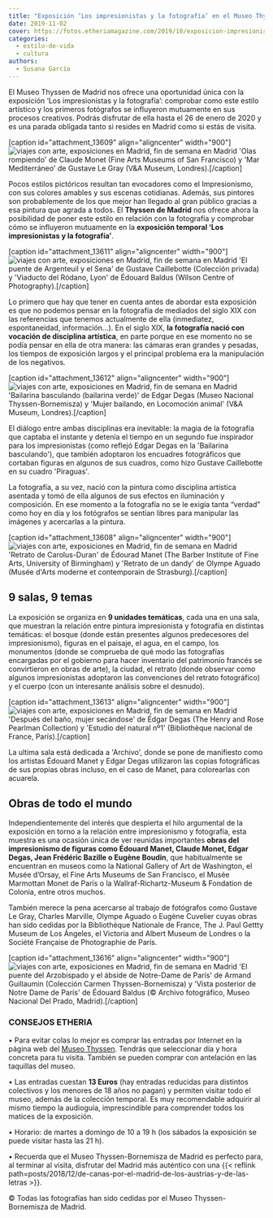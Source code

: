 ```yaml
---
title: "Exposición ‘Los impresionistas y la fotografía’ en el Museo Thyssen de Madrid"
date: 2019-11-02
cover: https://fotos.etheriamagazine.com/2019/10/exposicion-impresionistas-fotografia-personas-paisaje.jpg
categories: 
  - estilo-de-vida
  - cultura
authors: 
  - Susana García
---
```


El Museo Thyssen de Madrid nos ofrece una oportunidad única con la exposición ‘Los 
impresionistas y la fotografía’: comprobar como este estilo artístico y los primeros 
fotógrafos se influyeron mutuamente en sus procesos creativos. Podrás disfrutar de ella 
hasta el 26 de enero de 2020 y es una parada obligada tanto si resides en Madrid como si 
estás de visita. 

\[caption id="attachment\_13609" align="aligncenter" width="900"\]![viajes con arte, exposiciones en Madrid, fin de semana en Madrid](https://fotos.etheriamagazine.com/2019/10/Exposicion-impresionistas-fotografia-mar.jpg "'Olas rompiendo' de Claude Monet (Fine Arts Museums of San Francisco) y 'Mar Mediterráneo' de Gustave Le Gray (Victoria and Albert Museum, Londres).") 'Olas rompiendo' de Claude Monet (Fine Arts Museums of San Francisco) y 'Mar Mediterráneo' de Gustave Le Gray (V&A Museum, Londres).\[/caption\]

Pocos estilos pictóricos resultan tan evocadores como el Impresionismo, con sus colores amables y sus escenas cotidianas. Además, sus pintores son probablemente de los que mejor han llegado al gran público gracias a esa pintura que agrada a todos. El **Thyssen de Madrid** nos ofrece ahora la posibilidad de poner este estilo en relación con la fotografía y comprobar cómo se influyeron mutuamente en la **exposición temporal ‘Los impresionistas y la fotografía’**.

\[caption id="attachment\_13611" align="aligncenter" width="900"\]![viajes con arte, exposiciones en Madrid, fin de semana en Madrid](https://fotos.etheriamagazine.com/2019/10/exposicion-impresionistas-fotografia-puentes.jpg "'El puente de Argenteuil y el Sena' de Gustave Caillebotte (Colección privada) y 'Viaducto del Ródano, Lyon' de Édouard Baldus (Wilson Centre of Photography).") 'El puente de Argenteuil y el Sena' de Gustave Caillebotte (Colección privada) y 'Viaducto del Ródano, Lyon' de Édouard Baldus (Wilson Centre of Photography).\[/caption\]

Lo primero que hay que tener en cuenta antes de abordar esta exposición es que no podemos pensar en la fotografía de mediados del siglo XIX con las referencias que tenemos actualmente de ella (inmediatez, espontaneidad, información…). En el siglo XIX, **la fotografía nació con vocación de disciplina artística**, en parte porque en ese momento no se podía pensar en ella de otra manera: las cámaras eran grandes y pesadas, los tiempos de exposición largos y el principal problema era la manipulación de los negativos.

\[caption id="attachment\_13612" align="aligncenter" width="900"\]![viajes con arte, exposiciones en Madrid, fin de semana en Madrid](https://fotos.etheriamagazine.com/2019/10/Exposicion-thyssen-impresionistas-fotografia-bailarinas.jpg "'Bailarina basculando (bailarina verde)' de Edgar Degas (Museo Nacional Thyssen-Bornemisza) y 'Mujer bailando, en Locomoción animal' (Victoria and Albert Museum, Londres).") 'Bailarina basculando (bailarina verde)' de Edgar Degas (Museo Nacional Thyssen-Bornemisza) y 'Mujer bailando, en Locomoción animal' (V&A Museum, Londres).\[/caption\]

El diálogo entre ambas disciplinas era inevitable: la magia de la fotografía que captaba el instante y detenía el tiempo en un segundo fue inspirador para los impresionistas (como reflejó Edgar Degas en la 'Bailarina basculando'), que también adoptaron los encuadres fotográficos que cortaban figuras en algunos de sus cuadros, como hizo Gustave Caillebotte en su cuadro 'Piraguas'.

La fotografía, a su vez, nació con la pintura como disciplina artística asentada y tomó de ella algunos de sus efectos en iluminación y composición. En ese momento a la fotografía no se le exigía tanta “verdad” como hoy en día y los fotógrafos se sentían libres para manipular las imágenes y acercarlas a la pintura.

\[caption id="attachment\_13608" align="aligncenter" width="900"\]![viajes con arte, exposiciones en Madrid, fin de semana en Madrid](https://fotos.etheriamagazine.com/2019/10/exposicion-impresionistas-fotografia-figuras.jpg "'Retrato de Carolus-Duran' de Édourad Manet (The Barber Institute of Fine Arts, University of Birmingham) y 'Retrato de un dandy' de Olympe Aguado (Musée d'Arts moderne et contemporain de Strasburg).") 'Retrato de Carolus-Duran' de Édourad Manet (The Barber Institute of Fine Arts, University of Birmingham) y 'Retrato de un dandy' de Olympe Aguado (Musée d'Arts moderne et contemporain de Strasburg).\[/caption\]

## 9 salas, 9 temas

La exposición se organiza en **9 unidades temáticas**, cada una en una sala, que muestran la relación entre pintura impresionista y fotografía en distintas temáticas: el bosque (donde están presentes algunos predecesores del impresionismo), figuras en el paisaje, el agua, en el campo, los monumentos (donde se comprueba de qué modo las fotografías encargadas por el gobierno para hacer inventario del patrimonio francés se convirtieron en obras de arte), la ciudad, el retrato (donde observar como algunos impresionistas adoptaron las convenciones del retrato fotográfico) y el cuerpo (con un interesante análisis sobre el desnudo).

\[caption id="attachment\_13613" align="aligncenter" width="900"\]![viajes con arte, exposiciones en Madrid, fin de semana en Madrid](https://fotos.etheriamagazine.com/2019/10/Exposicion-thyssen-impresionistas-fotografia-cuerpo.jpg "'Después del baño, mujer secándose' de Édgar Degas (The Henry and Rose Pearlman Collection) y 'Estudio del natural nº1' (Bibliothèque nacional de France, París).") 'Después del baño, mujer secándose' de Édgar Degas (The Henry and Rose Pearlman Collection) y 'Estudio del natural nº1' (Bibliothèque nacional de France, París).\[/caption\]

La ultima sala está dedicada a 'Archivo', donde se pone de manifiesto como los artistas Édouard Manet y Edgar Degas utilizaron las copias fotográficas de sus propias obras incluso, en el caso de Manet, para colorearlas con acuarela.

## Obras de todo el mundo

Independientemente del interés que despierta el hilo argumental de la exposición en torno a la relación entre impresionismo y fotografía, esta muestra es una ocasión única de ver reunidas importantes **obras del impresionismo de figuras como Édouard Manet, Claude Monet, Edgar Degas, Jean Frédéric Bazille o Eugène Boudin**, que habitualmente se encuentran en museos como la National Gallery of Art de Washington, el Musée d’Orsay, el Fine Arts Museums de San Francisco, el Musée Marmottan Monet de París o la Wallraf-Richartz-Museum & Fondation de Colonia, entre otros muchos.

También merece la pena acercarse al trabajo de fotógrafos como Gustave Le Gray, Charles Marville, Olympe Aguado o Eugène Cuvelier cuyas obras han sido cedidas por la Bibliothèque Nationale de France, The J. Paul Gettty Museum de Los Ángeles, el Victoria and Albert Museum de Londres o la Société Française de Photographie de París.

\[caption id="attachment\_13616" align="aligncenter" width="900"\]![viajes con arte, exposiciones en Madrid, fin de semana en Madrid](https://fotos.etheriamagazine.com/2019/10/exposicion-thyssen-impresionistas-fotografia-edificios.jpg "'El puente del Arzobispado y el ábside de Notre-Dame de París' de Armand Guillaumin (Colección Carmen Thyssen-Bornemisza) y 'Vista posterior de Notre Dame de París' de Édouard Baldus (© Archivo fotográfico, Museo Nacional Del Prado, Madrid).") 'El puente del Arzobispado y el ábside de Notre-Dame de París' de Armand Guillaumin (Colección Carmen Thyssen-Bornemisza) y 'Vista posterior de Notre Dame de París' de Édouard Baldus (© Archivo fotográfico, Museo Nacional Del Prado, Madrid).\[/caption\]

### CONSEJOS ETHERIA

• Para evitar colas lo mejor es comprar las entradas por Internet en la página web del [Museo Thyssen](https://www.museothyssen.org/exposiciones/impresionistas-fotografia). Tendrás que seleccionar día y hora concreta para tu visita. También se pueden comprar con antelación en las taquillas del museo.

• Las entradas cuestan **13 Euros** (hay entradas reducidas para distintos colectivos y los menores de 18 años no pagan) y permiten visitar todo el museo, además de la colección temporal. Es muy recomendable adquirir al mismo tiempo la audioguía, imprescindible para comprender todos los matices de la exposición.

• Horario: de martes a domingo de 10 a 19 h (los sábados la exposición se puede visitar hasta las 21 h).

• Recuerda que el Museo Thyssen-Bornemisza de Madrid es perfecto para, al terminar al visita, disfrutar del Madrid más auténtico con una {{< reflink path=posts/2018/12/de-canas-por-el-madrid-de-los-austrias-y-de-las-letras >}}.

© Todas las fotografías han sido cedidas por el Museo Thyssen-Bornemisza de Madrid.

